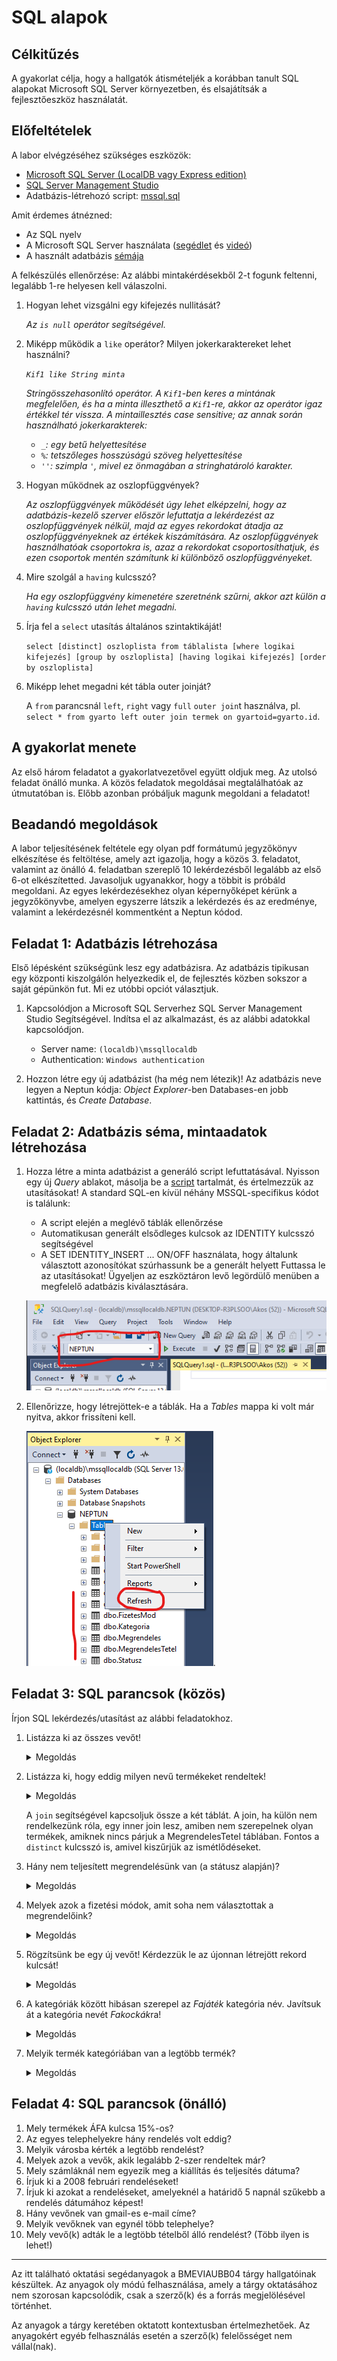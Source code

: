 # SQL alapok

## Célkitűzés

A gyakorlat célja, hogy a hallgatók átismételjék a korábban tanult SQL alapokat Microsoft SQL Server környezetben, és elsajátítsák a fejlesztőeszköz használatát.

## Előfeltételek

A labor elvégzéséhez szükséges eszközök:

- [Microsoft SQL Server (LocalDB vagy Express edition)](https://learn.microsoft.com/en-us/sql/database-engine/configure-windows/sql-server-express-localdb)
- [SQL Server Management Studio](https://learn.microsoft.com/en-us/sql/ssms/download-sql-server-management-studio-ssms)
- Adatbázis-létrehozó script: [mssql.sql](https://raw.githubusercontent.com/BMEVIAUBB04/gyakorlat-mssql/master/mssql.sql)

Amit érdemes átnézned:

- Az SQL nyelv
- A Microsoft SQL Server használata ([segédlet](https://BMEVIAUBB04.github.io/gyakorlat-mssql/mssql-hasznalat.html) és [videó](https://web.microsoftstream.com/video/e3a83d16-b5c4-4fe9-b027-703347951621))
- A használt adatbázis [sémája](https://BMEVIAUBB04.github.io/gyakorlat-mssql/sema.html)

A felkészülés ellenőrzése:
Az alábbi mintakérdésekből 2-t fogunk feltenni, legalább 1-re helyesen kell válaszolni.

1. Hogyan lehet vizsgálni egy kifejezés nullitását?

   _Az `is null` operátor segítségével._

1. Miképp működik a `like` operátor? Milyen jokerkaraktereket lehet használni?

   _`Kif1 like String minta`_

   _Stringösszehasonlító operátor. A `Kif1`-ben keres a mintának megfelelően, és ha a minta illeszthető a `Kif1`-re, akkor az operátor _igaz_ értékkel tér vissza. A mintaillesztés case sensitive; az annak során használható jokerkarakterek:_
   * _`_`: egy betű helyettesítése_
   * _`%`: tetszőleges hosszúságú szöveg helyettesítése_
   * _`''`: szimpla `'`, mivel ez önmagában a stringhatároló karakter._

1. Hogyan működnek az oszlopfüggvények?

   _Az oszlopfüggvények működését úgy lehet elképzelni, hogy az adatbázis-kezelő szerver először lefuttatja a lekérdezést az oszlopfüggvények nélkül, majd az egyes rekordokat átadja az oszlopfüggvényeknek az értékek kiszámítására. Az oszlopfüggvények használhatóak csoportokra is, azaz a rekordokat csoportosíthatjuk, és ezen csoportok mentén számítunk ki különböző oszlopfüggvényeket._

1. Mire szolgál a `having` kulcsszó?
   
   _Ha egy oszlopfüggvény kimenetére szeretnénk szűrni, akkor azt külön a `having` kulcsszó után lehet megadni._

1. Írja fel a `select` utasítás általános szintaktikáját!
   
   `select [distinct] oszloplista
   from táblalista
   [where logikai kifejezés]
   [group by oszloplista]
   [having logikai kifejezés]
   [order by oszloplista]`

1. Miképp lehet megadni két tábla outer joinját?
   
   A `from` parancsnál `left`, `right` vagy `full` `outer join`t használva, pl.
   `select * from gyarto left outer join termek on gyartoid=gyarto.id`.



## A gyakorlat menete

Az első három feladatot a gyakorlatvezetővel együtt oldjuk meg. Az utolsó feladat önálló munka. A közös feladatok megoldásai megtalálhatóak az útmutatóban is. Előbb azonban próbáljuk magunk megoldani a feladatot!

## Beadandó megoldások
A labor teljesítésének feltétele egy olyan pdf formátumú jegyzőkönyv elkészítése és feltöltése, amely azt igazolja, hogy a közös 3. feladatot, valamint az önálló 4. feladatban szereplő 10 lekérdezésből legalább az első 6-ot elkészítetted. Javasoljuk ugyanakkor, hogy a többit is próbáld megoldani. Az egyes lekérdezésekhez olyan képernyőképet kérünk a jegyzőkönyvbe, amelyen egyszerre látszik a lekérdezés és az eredménye, valamint a lekérdezésnél kommentként a Neptun kódod.

## Feladat 1: Adatbázis létrehozása

Első lépésként szükségünk lesz egy adatbázisra. Az adatbázis tipikusan egy központi kiszolgálón helyezkedik el, de fejlesztés közben sokszor a saját gépünkön fut. Mi ez utóbbi opciót választjuk.

1. Kapcsolódjon a Microsoft SQL Serverhez SQL Server Management Studio Segítségével. Indítsa el az alkalmazást, és az alábbi adatokkal kapcsolódjon.

   - Server name: `(localdb)\mssqllocaldb`
   - Authentication: `Windows authentication`

1. Hozzon létre egy új adatbázist (ha még nem létezik)! Az adatbázis neve legyen a Neptun kódja: _Object Explorer_-ben Databases-en jobb kattintás, és _Create Database_.


## Feladat 2: Adatbázis séma, mintaadatok létrehozása

1. Hozza létre a minta adatbázist a generáló script lefuttatásával. Nyisson egy új _Query_ ablakot, másolja be a [script](https://raw.githubusercontent.com/BMEVIAUBB04/gyakorlat-mssql/master/mssql.sql) tartalmát, és értelmezzük az utasításokat! A standard SQL-en kívül néhány MSSQL-specifikus kódot is találunk:

   - A script elején a meglévő táblák ellenőrzése
   - Automatikusan generált elsődleges kulcsok az IDENTITY kulcsszó segítségével
   - A SET IDENTITY_INSERT ... ON/OFF használata, hogy általunk választott azonosítókat szúrhassunk be a generált helyett
Futtassa le az utasításokat! Ügyeljen az eszköztáron levő legördülő menüben a megfelelő adatbázis kiválasztására.

   ![Adatbázis kiválasztása](images/sql-management-database-dropdown.png)

1. Ellenőrizze, hogy létrejöttek-e a táblák. Ha a _Tables_ mappa ki volt már nyitva, akkor frissíteni kell.

   ![Adatbázis kiválasztása](images/sql-managment-tablak.png).


## Feladat 3: SQL parancsok (közös)

Írjon SQL lekérdezés/utasítást az alábbi feladatokhoz.

1. Listázza ki az összes vevőt!

   <details><summary markdown="span">Megoldás</summary>

   ```sql
   select * from Vevo
   ```
   </details>
   
1. Listázza ki, hogy eddig milyen nevű termékeket rendeltek!

   <details><summary markdown="span">Megoldás</summary>

   ```sql
   select distinct t.nev from Termek t
   join MegrendelesTetel mt on mt.TermekID=t.ID
   ```
   </details>
   
   A `join` segítségével kapcsoljuk össze a két táblát. A join, ha külön nem rendelkezünk róla, egy inner join lesz, amiben nem szerepelnek olyan termékek, amiknek nincs párjuk a MegrendelesTetel táblában. Fontos a `distinct` kulcsszó is, amivel kiszűrjük az ismétlődéseket.

1. Hány nem teljesített megrendelésünk van (a státusz alapján)?

   <details><summary markdown="span">Megoldás</summary>

   ```sql
   select count(*)
   from Megrendeles m join Statusz s on m.StatuszID = s.ID
   where s.Nev != 'Kiszállítva'
   ```

   A `join` mellett az oszlopfüggvény (aggregáció) használatára látunk példát. (A táblák kapcsolására nem csak ez a szintaktika használható.)

   </details>
   
1. Melyek azok a fizetési módok, amit soha nem választottak a megrendelőink?

   <details><summary markdown="span">Megoldás</summary>

   ```sql
   select f.Mod
   from Megrendeles m right outer join FizetesMod f on m.FizetesModID = f.ID
   where m.ID is null
   ```

   A megoldás kulcsa az `outer join`, aminek köszönhetően láthatjuk, mely fizetési mód rekordhoz _nem_ tartozik egyetlen megrendelés se.

   </details>

1. Rögzítsünk be egy új vevőt! Kérdezzük le az újonnan létrejött rekord kulcsát!

   <details><summary markdown="span">Megoldás</summary>

   ```sql
   insert into Vevo(Nev, Login, Jelszo, Email)
   values ('Teszt Elek', 't.elek', '********', 't.elek@email.com')

   select @@IDENTITY
   ```

   Az `insert` után javasolt kiírni az oszlopneveket az egyértelműség végett, bár nem kötelező. Vegyük észre, hogy az ID oszlopnak nem adunk értéket, mert azt a tábla definíciójakor meghatározva a szerver adja automatikusan. Ezért kell utána lekérdeznünk, hogy tudjuk, milyen ID-t adott.

   </details>

1. A kategóriák között hibásan szerepel az _Fajáték_ kategória név. Javítsuk át a kategória nevét *Fakockák*ra!

   <details><summary markdown="span">Megoldás</summary>

   ```sql
   update Kategoria
   set Nev = 'Fakockák'
   where Nev = 'Fajáték'
   ```

   </details>

1. Melyik termék kategóriában van a legtöbb termék?

   <details><summary markdown="span">Megoldás</summary>

   ```sql
   select top 1 Nev, (select count(*) from Termek where Termek.KategoriaID = k.ID) as db
   from Kategoria k
   order by db desc
   ```

   A kérdésre több alternatív lekérdezés is eszünkbe juthat. Ez csak egyike a lehetséges megoldásoknak. Itt láthatunk példát az allekérdezésre (subquery) is. Viszont nem ad helyes megoldást akkor, ha több olyan kategória is van, amely ugyanannyi, maximális számú terméket tartalmaz, mert csak az elsőt ilyen kategóriát adja vissza A teljesen helyes megoldás ehelyett:

   ```sql
   select k.Nev 
   from Kategoria k
     join Termek t on t.KategoriaID = k.ID
   group by k.id, k.Nev
   having count(t.id) = 
     (select max(darab) from
       (
	    select count(t.id) AS darab
        from Kategoria k join Termek t on t.KategoriaID = k.ID
		group by k.id, k.Nev
	  ) AS darabszamok
    )
   ```

   

   </details>

## Feladat 4: SQL parancsok (önálló)

1. Mely termékek ÁFA kulcsa 15%-os?
1. Az egyes telephelyekre hány rendelés volt eddig?
1. Melyik városba kérték a legtöbb rendelést?
1. Melyek azok a vevők, akik legalább 2-szer rendeltek már?
1. Mely számláknál nem egyezik meg a kiállítás és teljesítés dátuma?
1. Írjuk ki a 2008 februári rendeléseket!
1. Írjuk ki azokat a rendeléseket, amelyeknél a határidő 5 napnál szűkebb a rendelés dátumához képest!
1. Hány vevőnek van gmail-es e-mail címe?
1. Melyik vevőknek van egynél több telephelye?
1. Mely vevő(k) adták le a legtöbb tételből álló rendelést? (Több ilyen is lehet!)

---

Az itt található oktatási segédanyagok a BMEVIAUBB04 tárgy hallgatóinak készültek. Az anyagok oly módú felhasználása, amely a tárgy oktatásához nem szorosan kapcsolódik, csak a szerző(k) és a forrás megjelölésével történhet.

Az anyagok a tárgy keretében oktatott kontextusban értelmezhetőek. Az anyagokért egyéb felhasználás esetén a szerző(k) felelősséget nem vállal(nak).
